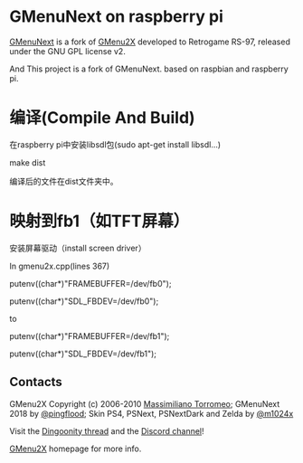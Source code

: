 # GMenuNext on raspberry pi

[GMenuNext](https://github.com/pingflood/GMenuNext/) is a fork of [GMenu2X](http://mtorromeo.github.com/gmenu2x) developed to Retrogame RS-97, released under the GNU GPL license v2.

And This project is a fork of GMenuNext. based on raspbian and raspberry pi.

# 编译(Compile And Build)

在raspberry pi中安装libsdl包(sudo apt-get install libsdl...)

make dist

编译后的文件在dist文件夹中。

# 映射到fb1（如TFT屏幕）
安装屏幕驱动（install screen driver）

In gmenu2x.cpp(lines 367)

putenv((char*)"FRAMEBUFFER=/dev/fb0");

putenv((char*)"SDL_FBDEV=/dev/fb0");

to

putenv((char*)"FRAMEBUFFER=/dev/fb1");

putenv((char*)"SDL_FBDEV=/dev/fb1");


## Contacts

GMenu2X Copyright (c) 2006-2010 [Massimiliano Torromeo](mailto:massimiliano.torromeo@gmail.com); GMenuNext 2018 by [@pingflood](https://boards.dingoonity.org/profile/pingflood/); Skin PS4, PSNext, PSNextDark and Zelda by [@m1024x](https://github.com/m1024x/retrogame-skin-pack)

Visit the [Dingoonity thread](https://boards.dingoonity.org/ingenic-jz4760-devices/gmenunext-let's-make-gmenu-great-again!/) and the [Discord channel](https://discord.gg/hvR5vK6)!

[GMenu2X](http://mtorromeo.github.com/gmenu2x) homepage for more info.
